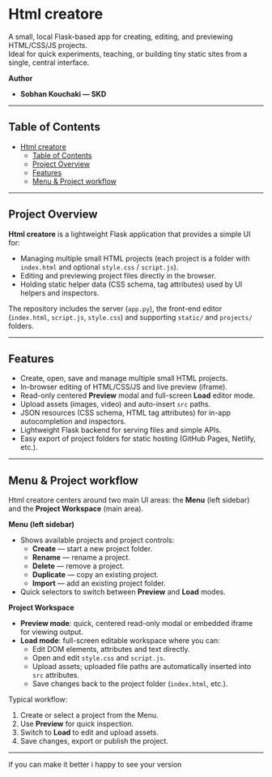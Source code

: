 # Html creatore

A small, local Flask-based app for creating, editing, and previewing HTML/CSS/JS projects.  
Ideal for quick experiments, teaching, or building tiny static sites from a single, central interface.

**Author**
- **Sobhan Kouchaki — SKD**

---

## Table of Contents
- [Html creatore](#html-creatore)
  - [Table of Contents](#table-of-contents)
  - [Project Overview](#project-overview)
  - [Features](#features)
  - [Menu \& Project workflow](#menu--project-workflow)

---

## Project Overview
**Html creatore** is a lightweight Flask application that provides a simple UI for:

- Managing multiple small HTML projects (each project is a folder with `index.html` and optional `style.css` / `script.js`).
- Editing and previewing project files directly in the browser.
- Holding static helper data (CSS schema, tag attributes) used by UI helpers and inspectors.

The repository includes the server (`app.py`), the front-end editor (`index.html`, `script.js`, `style.css`) and supporting `static/` and `projects/` folders.

---

## Features
- Create, open, save and manage multiple small HTML projects.
- In-browser editing of HTML/CSS/JS and live preview (iframe).
- Read-only centered **Preview** modal and full-screen **Load** editor mode.
- Upload assets (images, video) and auto-insert `src` paths.
- JSON resources (CSS schema, HTML tag attributes) for in-app autocompletion and inspectors.
- Lightweight Flask backend for serving files and simple APIs.
- Easy export of project folders for static hosting (GitHub Pages, Netlify, etc.).

---

## Menu & Project workflow
Html creatore centers around two main UI areas: the **Menu** (left sidebar) and the **Project Workspace** (main area).

**Menu (left sidebar)**
- Shows available projects and project controls:
  - **Create** — start a new project folder.
  - **Rename** — rename a project.
  - **Delete** — remove a project.
  - **Duplicate** — copy an existing project.
  - **Import** — add an existing project folder.
- Quick selectors to switch between **Preview** and **Load** modes.

**Project Workspace**
- **Preview mode**: quick, centered read-only modal or embedded iframe for viewing output.
- **Load mode**: full-screen editable workspace where you can:
  - Edit DOM elements, attributes and text directly.
  - Open and edit `style.css` and `script.js`.
  - Upload assets; uploaded file paths are automatically inserted into `src` attributes.
  - Save changes back to the project folder (`index.html`, etc.).

Typical workflow:
1. Create or select a project from the Menu.
2. Use **Preview** for quick inspection.
3. Switch to **Load** to edit and upload assets.
4. Save changes, export or publish the project.

---

if you can make it better i happy to see your version